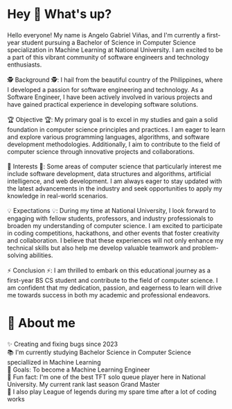 # <h1 align="left">Hey 👋 What's up?</h1>

###

<p align="left">Hello everyone! My name is Angelo Gabriel Viñas, and I'm currently a first-year student pursuing a Bachelor of Science in Computer Science specialization in Machine Learning at National University. I am excited to be a part of this vibrant community of software engineers and technology enthusiasts.<br>
<br>🕵️ Background 🕵️: I hail from the beautiful country of the Philippines, where I developed a passion for software engineering and technology. As a Software Engineer, I have been actively involved in various projects and have gained practical experience in developing software solutions.<br>
<br>🏆 Objective 🏆: My primary goal is to excel in my studies and gain a solid foundation in computer science principles and practices. I am eager to learn and explore various programming languages, algorithms, and software development methodologies. Additionally, I aim to contribute to the field of computer science through innovative projects and collaborations.<br>
<br>🔭 Interests 🔭: Some areas of computer science that particularly interest me include software development, data structures and algorithms, artificial intelligence, and web development. I am always eager to stay updated with the latest advancements in the industry and seek opportunities to apply my knowledge in real-world scenarios.<br>
<br> 💡 Expectations 💡: During my time at National University, I look forward to engaging with fellow students, professors, and industry professionals to broaden my understanding of computer science. I am excited to participate in coding competitions, hackathons, and other events that foster creativity and collaboration. I believe that these experiences will not only enhance my technical skills but also help me develop valuable teamwork and problem-solving abilities.<br>
<br> ⚡ Conclusion ⚡: I am thrilled to embark on this educational journey as a first-year BS CS student and contribute to the field of computer science. I am confident that my dedication, passion, and eagerness to learn will drive me towards success in both my academic and professional endeavors.</p>

# 💫 About me

###

<p align="left">✨ Creating and fixing bugs since 2023<br>📚 I'm currently studying Bachelor Science in Computer Science speciallized in Machine Learning<br>🎯 Goals: To become a Machine Learning Engineer<br>🎲 Fun fact: I'm one of the best TFT solo queue player here in National University. My current rank last season Grand Master<br>🎲 I also play League of legends during my spare time after a lot of coding works</p>


